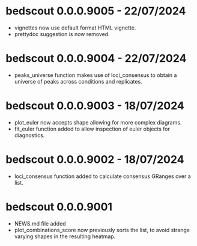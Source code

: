 # bedscout 0.0.0.9005 - 22/07/2024

* vignettes now use default format HTML vignette.
* prettydoc suggestion is now removed.

# bedscout 0.0.0.9004 - 22/07/2024

* peaks_universe function makes use of loci_consensus to obtain a universe of
peaks across conditions and replicates.

# bedscout 0.0.0.9003 - 18/07/2024

* plot_euler now accepts shape allowing for more complex diagrams.
* fit_euler function added to allow inspection of euler objects for diagnostics.

# bedscout 0.0.0.9002 - 18/07/2024

* loci_consensus function added to calculate consensus GRanges over a list.

# bedscout 0.0.0.9001

* NEWS.md file added
* plot_combinations_score now previously sorts the list, to avoid strange
varying shapes in the resulting heatmap.
